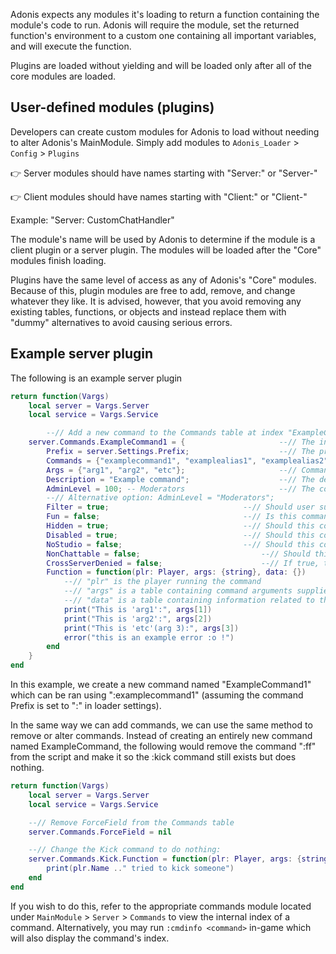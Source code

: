 Adonis expects any modules it's loading to return a function containing the module's code to run. Adonis will require the module, set the returned function's environment to a custom one containing all important variables, and will execute the function.

Plugins are loaded without yielding and will be loaded only after all of the core modules are loaded. 

## User-defined modules (plugins)
Developers can create custom modules for Adonis to load without needing to alter Adonis's MainModule. 
Simply add modules to `Adonis_Loader` > `Config` > `Plugins`

👉 Server modules should have names starting with "Server:" or "Server-"

👉 Client modules should have names starting with "Client:" or "Client-"

Example: "Server: CustomChatHandler"

The module's name will be used by Adonis to determine if the module is a client plugin or a server plugin. The modules will be loaded after the "Core" modules finish loading.

Plugins have the same level of access as any of Adonis's "Core" modules. Because of this, plugin modules are free to add, remove, and change whatever they like. It is advised, however, that you avoid removing any existing tables, functions, or objects and instead replace them with "dummy" alternatives to avoid causing serious errors.

## Example server plugin
The following is an example server plugin

```Lua
return function(Vargs)
	local server = Vargs.Server
	local service = Vargs.Service

        --// Add a new command to the Commands table at index "ExampleCommand1"
	server.Commands.ExampleCommand1 = {						--// The index & table of the command
		Prefix = server.Settings.Prefix;					--// The prefix the command will use, this is the ':' in ':ff me'
		Commands = {"examplecommand1", "examplealias1", "examplealias2"};	--// A table containing the command strings (the things you chat in-game to run the command, the 'ff' in ':ff me')
		Args = {"arg1", "arg2", "etc"};						--// Command arguments, these will be available in order as args[1], args[2], args[3], etc; This is the 'me' in ':ff me'
		Description = "Example command";					--// The description of the command
		AdminLevel = 100; -- Moderators						--// The command's minimum admin level; This can also be a table containing specific levels rather than a minimum level: {124, 152, "HeadAdmins", etc};
		--// Alternative option: AdminLevel = "Moderators";
		Filter = true;								--// Should user supplied text passed to this command be filtered automatically? Use this if you plan to display a user-defined message to other players
		Fun = false;								--// Is this command considered as fun?
		Hidden = true;								--// Should this command be hidden from the command list?
		Disabled = true;							--// Should this command be unusable?
		NoStudio = false;							--// Should this command be blocked from being executed in a Studio environment?
		NonChattable = false;							--// Should this command be blocked from being executed via chat?
		CrossServerDenied = false;						--// If true, this command will not be usable via :crossserver
		Function = function(plr: Player, args: {string}, data: {})		--// The command's function; This is the actual code of the command which runs when you run the command
			--// "plr" is the player running the command
			--// "args" is a table containing command arguments supplied by the user
			--// "data" is a table containing information related to the command and the player running it, such as data.PlayerData.Level (the player's admin level)
			print("This is 'arg1':", args[1])
			print("This is 'arg2':", args[2])
			print("This is 'etc'(arg 3):", args[3])
			error("this is an example error :o !")
		end
	}
end
```

In this example, we create a new command named "ExampleCommand1" which can be ran using ":examplecommand1" (assuming the command Prefix is set to ":" in loader settings).

In the same way we can add commands, we can use the same method to remove or alter commands. Instead of creating an entirely new command named ExampleCommand, the following would remove the command ":ff" from the script and make it so the :kick command still exists but does nothing. 

```Lua
return function(Vargs)
	local server = Vargs.Server
	local service = Vargs.Service

	--// Remove ForceField from the Commands table
	server.Commands.ForceField = nil

	--// Change the Kick command to do nothing:
	server.Commands.Kick.Function = function(plr: Player, args: {string})
		print(plr.Name .." tried to kick someone")
	end
end
```
If you wish to do this, refer to the appropriate commands module located under `MainModule` > `Server` > `Commands` to view the internal index of a command. Alternatively, you may run ``:cmdinfo <command>`` in-game which will also display the command's index.
